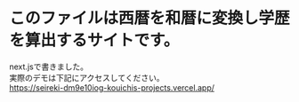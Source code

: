 # このファイルは西暦を和暦に変換し学歴を算出するサイトです。
next.jsで書きました。
<br>
実際のデモは下記にアクセスしてください。<br>
<a>https://seireki-dm9e10iog-kouichis-projects.vercel.app/</a>
